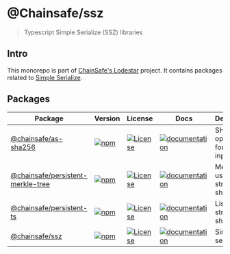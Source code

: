 # @Chainsafe/ssz

> Typescript Simple Serialize (SSZ) libraries

## Intro

This monorepo is part of [ChainSafe's Lodestar](https://lodestar.chainsafe.io) project.
It contains packages related to [Simple Serialize](https://github.com/ethereum/consensus-specs/blob/dev/ssz/simple-serialize.md).

## Packages

| Package | Version | License | Docs | Description |
| ------- | ------- | ------- | ---- | ----------- |
| [@chainsafe/as-sha256](https://github.com/ChainSafe/ssz/tree/master/packages/as-sha256) | [![npm](https://img.shields.io/npm/v/@chainsafe/as-sha256)](https://www.npmjs.com/package/@chainsafe/as-sha256) |  [![License](https://img.shields.io/badge/License-Apache%202.0-blue.svg)](https://opensource.org/licenses/Apache-2.0) | [![documentation](https://img.shields.io/badge/readme-blue)](https://github.com/ChainSafe/ssz/tree/master/packages/as-sha256) | SHA256 optimized for 64 byte input |
| [@chainsafe/persistent-merkle-tree](https://github.com/ChainSafe/ssz/tree/master/packages/persistent-merkle-tree) | [![npm](https://img.shields.io/npm/v/@chainsafe/persistent-merkle-tree)](https://www.npmjs.com/package/@chainsafe/persistent-merkle-tree) |  [![License](https://img.shields.io/badge/License-Apache%202.0-blue.svg)](https://opensource.org/licenses/Apache-2.0) | [![documentation](https://img.shields.io/badge/readme-blue)](https://github.com/ChainSafe/ssz/tree/master/packages/persistent-merkle-tree) | Merkle tree using structural sharing |
| [@chainsafe/persistent-ts](https://github.com/ChainSafe/ssz/tree/master/packages/persistent-ts) | [![npm](https://img.shields.io/npm/v/@chainsafe/persistent-ts)](https://www.npmjs.com/package/@chainsafe/persistent-ts) |  [![License](https://img.shields.io/badge/License-Apache%202.0-blue.svg)](https://opensource.org/licenses/Apache-2.0) | [![documentation](https://img.shields.io/badge/readme-blue)](https://github.com/ChainSafe/ssz/tree/master/packages/persistent-ts) | List using structural sharing |
| [@chainsafe/ssz](https://github.com/ChainSafe/ssz/tree/master/packages/ssz) | [![npm](https://img.shields.io/npm/v/@chainsafe/ssz)](https://www.npmjs.com/package/@chainsafe/ssz) |  [![License](https://img.shields.io/badge/License-Apache%202.0-blue.svg)](https://opensource.org/licenses/Apache-2.0) | [![documentation](https://img.shields.io/badge/readme-blue)](https://github.com/ChainSafe/ssz/tree/master/packages/ssz) | Simple serialize |

